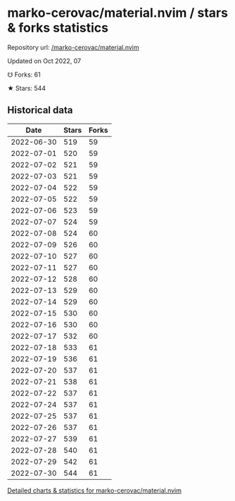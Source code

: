 # marko-cerovac/material.nvim / stars & forks statistics

Repository url: [/marko-cerovac/material.nvim](https://github.com/marko-cerovac/material.nvim)

Updated on Oct 2022, 07

☋ Forks: 61

★ Stars: 544

## Historical data
| Date | Stars | Forks |
|------|-------|-------|
| 2022-06-30 | 519 | 59 | 
| 2022-07-01 | 520 | 59 | 
| 2022-07-02 | 521 | 59 | 
| 2022-07-03 | 521 | 59 | 
| 2022-07-04 | 522 | 59 | 
| 2022-07-05 | 522 | 59 | 
| 2022-07-06 | 523 | 59 | 
| 2022-07-07 | 524 | 59 | 
| 2022-07-08 | 524 | 60 | 
| 2022-07-09 | 526 | 60 | 
| 2022-07-10 | 527 | 60 | 
| 2022-07-11 | 527 | 60 | 
| 2022-07-12 | 528 | 60 | 
| 2022-07-13 | 529 | 60 | 
| 2022-07-14 | 529 | 60 | 
| 2022-07-15 | 530 | 60 | 
| 2022-07-16 | 530 | 60 | 
| 2022-07-17 | 532 | 60 | 
| 2022-07-18 | 533 | 61 | 
| 2022-07-19 | 536 | 61 | 
| 2022-07-20 | 537 | 61 | 
| 2022-07-21 | 538 | 61 | 
| 2022-07-22 | 537 | 61 | 
| 2022-07-24 | 537 | 61 | 
| 2022-07-25 | 537 | 61 | 
| 2022-07-26 | 537 | 61 | 
| 2022-07-27 | 539 | 61 | 
| 2022-07-28 | 540 | 61 | 
| 2022-07-29 | 542 | 61 | 
| 2022-07-30 | 544 | 61 | 


[Detailed charts & statistics for marko-cerovac/material.nvim](https://reviewgithub.com/rep/marko-cerovac/material.nvim)
